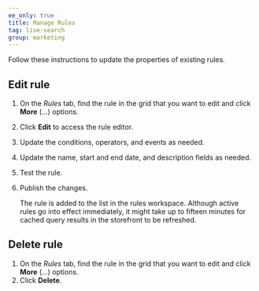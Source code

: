 ```yaml
---
ee_only: true
title: Manage Rules
tag: live-search
group: marketing
---
```


Follow these instructions to update the properties of existing rules.

## Edit rule

1. On the _Rules_ tab, find the rule in the grid that you want to edit and click **More** (...) options.
1. Click **Edit** to access the rule editor.
1. Update the conditions, operators, and events as needed.
1. Update the name, start and end date, and description fields as needed.
1. Test the rule.
1. Publish the changes.

   The rule is added to the list in the rules workspace. Although active rules go into effect immediately, it might take up to fifteen minutes for cached query results in the storefront to be refreshed.

## Delete rule

1. On the _Rules_ tab, find the rule in the grid that you want to edit and click **More** (...) options.
1. Click **Delete**.

